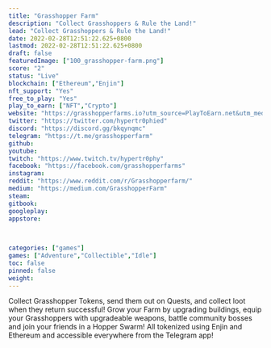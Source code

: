 ```yaml
---
title: "Grasshopper Farm"
description: "Collect Grasshoppers & Rule the Land!"
lead: "Collect Grasshoppers & Rule the Land!"
date: 2022-02-28T12:51:22.625+0800
lastmod: 2022-02-28T12:51:22.625+0800
draft: false
featuredImage: ["100_grasshopper-farm.png"]
score: "2"
status: "Live"
blockchain: ["Ethereum","Enjin"]
nft_support: "Yes"
free_to_play: "Yes"
play_to_earn: ["NFT","Crypto"]
website: "https://grasshopperfarms.io?utm_source=PlayToEarn.net&utm_medium=organic&utm_campaign=gamepage"
twitter: "https://twitter.com/hypertr0phied"
discord: "https://discord.gg/bkqynqmc"
telegram: "https://t.me/grasshopperfarm"
github: 
youtube: 
twitch: "https://www.twitch.tv/hypertr0phy"
facebook: "https://facebook.com/grasshopperfarms"
instagram: 
reddit: "https://www.reddit.com/r/Grasshopperfarm/"
medium: "https://medium.com/GrasshopperFarm"
steam: 
gitbook: 
googleplay: 
appstore: 

  
    
categories: ["games"]
games: ["Adventure","Collectible","Idle"]
toc: false
pinned: false
weight: 
---
```

Collect Grasshopper Tokens, send them out on Quests, and collect loot when they return successful! Grow your Farm by upgrading buildings, equip your Grasshoppers with upgradeable weapons, battle community bosses and join your friends in a Hopper Swarm! All tokenized using Enjin and Ethereum and accessible everywhere from the Telegram app!